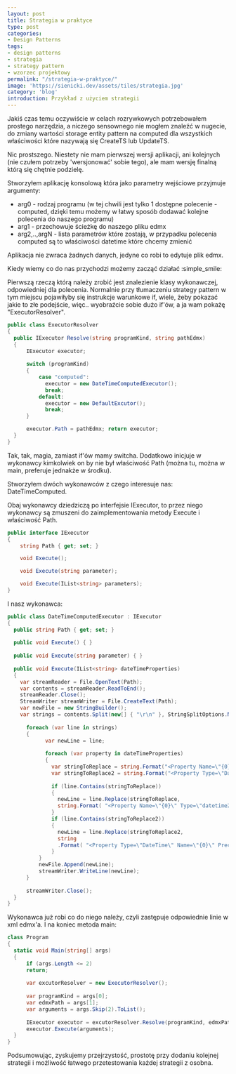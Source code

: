 ```yaml
---
layout: post
title: Strategia w praktyce
type: post
categories:
- Design Patterns
tags:
- design patterns
- strategia
- strategy pattern
- wzorzec projektowy
permalink: "/strategia-w-praktyce/"
image: 'https://sienicki.dev/assets/tiles/strategia.jpg'
category: 'blog' 
introduction: Przykład z użyciem strategii
---
```

Jakiś czas temu oczywiście w celach rozrywkowych potrzebowałem prostego narzędzia, a niczego sensownego nie mogłem znaleźć w nugecie, 
do zmiany wartości storage entity pattern na computed dla wszystkich właściwości które nazywają się CreateTS lub UpdateTS.

Nic prostszego. Niestety nie mam pierwszej wersji aplikacji, ani kolejnych (nie czułem potrzeby 'wersjonować' sobie tego), ale mam wersję finalną którą się chętnie podzielę.

Stworzyłem aplikację konsolową która jako parametry wejściowe przyjmuje argumenty:

- arg0 - rodzaj programu (w tej chwili jest tylko 1 dostępne polecenie - computed, dzięki temu możemy w łatwy sposób dodawać kolejne polecenia do naszego programu)
- arg1 - przechowuje ścieżkę do naszego pliku edmx
- arg2,..,argN - lista parametrów które zostają, w przypadku polecenia computed są to właściwości datetime które chcemy zmienić

Aplikacja nie zwraca żadnych danych, jedyne co robi to edytuje plik edmx.

Kiedy wiemy co do nas przychodzi możemy zacząć działać :simple_smile:

Pierwszą rzeczą którą należy zrobić jest znalezienie klasy wykonawczej, odpowiedniej dla polecenia. 
Normalnie przy tłumaczeniu strategy pattern w tym miejscu pojawiłyby się instrukcje warunkowe if, wiele, żeby pokazać jakie to złe podejście, więc.. wyobraźcie sobie dużo if'ów, a ja wam pokażę "ExecutorResolver".

```csharp
public class ExecutorResolver 
{ 
  public IExecutor Resolve(string programKind, string pathEdmx) 
  {     
      IExecutor executor; 
      
      switch (programKind) 
      { 
          case "computed": 
            executor = new DateTimeComputedExecutor(); 
            break; 
          default: 
            executor = new DefaultExcutor(); 
            break; 
      } 

      executor.Path = pathEdmx; return executor; 
  } 
}
```

Tak, tak, magia, zamiast if'ów mamy switcha. 
Dodatkowo inicjuje w wykonawcy kimkolwiek on by nie był właściwość Path (można tu, można w main, preferuje jednakże w środku).

Stworzyłem dwóch wykonawców z czego interesuje nas: DateTimeComputed.

Obaj wykonawcy dziedziczą po interfejsie IExecutor, to przez niego wykonawcy są zmuszeni do zaimplementowania metody Execute i właściwość Path.

```csharp
public interface IExecutor 
{ 
    string Path { get; set; } 

    void Execute(); 

    void Execute(string parameter); 

    void Execute(IList<string> parameters);
}
```

I nasz wykonawca:

```csharp
public class DateTimeComputedExecutor : IExecutor 
{ 
  public string Path { get; set; } 
  
  public void Execute() { } 
  
  public void Execute(string parameter) { } 
  
  public void Execute(IList<string> dateTimeProperties) 
  { 
    var streamReader = File.OpenText(Path); 
    var contents = streamReader.ReadToEnd(); 
    streamReader.Close(); 
    StreamWriter streamWriter = File.CreateText(Path); 
    var newFile = new StringBuilder(); 
    var strings = contents.Split(new[] { "\r\n" }, StringSplitOptions.None); 
    
      foreach (var line in strings) 
      { 
            var newLine = line; 
            
            foreach (var property in dateTimeProperties) 
            {
              var stringToReplace = string.Format("<Property Name=\"{0}\" Type=\"datetime2\">", property); 
              var stringToReplace2 = string.Format("<Property Type=\"DateTime\" Name=\"{0}\" Precision=\"7\" />", property); 
              
              if (line.Contains(stringToReplace)) 
              { 
                newLine = line.Replace(stringToReplace, 
                string.Format( "<Property Name=\"{0}\" Type=\"datetime2\" StoreGeneratedPattern=\"Computed\" />", property)); 
              } 
              if (line.Contains(stringToReplace2)) 
              { 
                newLine = line.Replace(stringToReplace2, 
                string
                .Format( "<Property Type=\"DateTime\" Name=\"{0}\" Precision=\"7\" annotation:StoreGeneratedPattern=\"Computed\" />", property));
              } 
          } 
          newFile.Append(newLine); 
          streamWriter.WriteLine(newLine); 
      }     
    
      streamWriter.Close(); 
  } 
}
```
Wykonawca już robi co do niego należy, czyli zastępuje odpowiednie linie w xml edmx'a.
I na koniec metoda main:

```csharp
class Program 
{ 
  static void Main(string[] args) 
  { 
      if (args.Length <= 2) 
      return; 
      
      var excutorResolver = new ExecutorResolver(); 
      
      var programKind = args[0]; 
      var edmxPath = args[1]; 
      var arguments = args.Skip(2).ToList(); 
      
      IExecutor executor = excutorResolver.Resolve(programKind, edmxPath); 
      executor.Execute(arguments); 
  } 
}
```
Podsumowując, zyskujemy przejrzystość, prostotę przy dodaniu kolejnej strategii i możliwość łatwego przetestowania każdej strategii z osobna.
